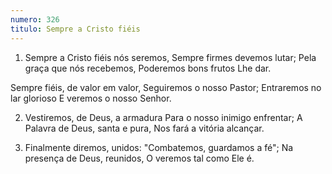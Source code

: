 ```yaml
---
numero: 326
titulo: Sempre a Cristo fiéis
---
```

1. Sempre a Cristo fiéis nós seremos,
Sempre firmes devemos lutar;
Pela graça que nós recebemos,
Poderemos bons frutos Lhe dar.

Sempre fiéis, de valor em valor,
Seguiremos o nosso Pastor;
Entraremos no lar glorioso
E veremos o nosso Senhor.

2. Vestiremos, de Deus, a armadura
Para o nosso inimigo enfrentar;
A Palavra de Deus, santa e pura,
Nos fará a vitória alcançar.

3. Finalmente diremos, unidos:
"Combatemos, guardamos a fé";
Na presença de Deus, reunidos,
O veremos tal como Ele é.
